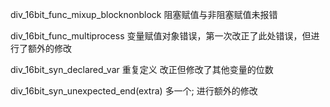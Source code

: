 div_16bit_func_mixup_blocknonblock
阻塞赋值与非阻塞赋值未报错

div_16bit_func_multiprocess
变量赋值对象错误，第一次改正了此处错误，但进行了额外的修改

div_16bit_syn_declared_var
重复定义  改正但修改了其他变量的位数

div_16bit_syn_unexpected_end(extra)
多一个; 进行额外的修改